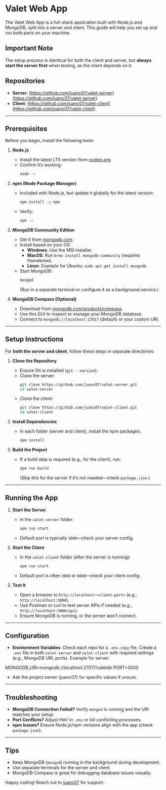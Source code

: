 # Valet Web App

The Valet Web App is a full-stack application built with Node.js and MongoDB, split into a server and client. This guide will help you set up and run both parts on your machine.

## Important Note
The setup process is identical for both the client and server, but **always start the server first** when testing, as the client depends on it.

## Repositories
- **Server**: [https://github.com/juanc07/valet-server](https://github.com/juanc07/valet-server)  
- **Client**: [https://github.com/juanc07/valet-client](https://github.com/juanc07/valet-client)

---

## Prerequisites

Before you begin, install the following tools:

1. **Node.js**  
   - Install the latest LTS version from [nodejs.org](https://nodejs.org/).  
   - Confirm it’s working:  
     ```bash
     node -v
     ```

2. **npm (Node Package Manager)**  
   - Included with Node.js, but update it globally for the latest version:  
     ```bash
     npm install -g npm
     ```
   - Verify:  
     ```bash
     npm -v
     ```

3. **MongoDB Community Edition**  
   - Get it from [mongodb.com](https://www.mongodb.com/try/download/community).  
   - Install based on your OS:  
     - **Windows**: Use the MSI installer.  
     - **MacOS**: Run `brew install mongodb-community` (requires Homebrew).  
     - **Linux**: Example for Ubuntu: `sudo apt-get install mongodb`.  
   - Start MongoDB:  
     ```bash
     mongod
     ```
     (Run in a separate terminal or configure it as a background service.)

4. **MongoDB Compass (Optional)**  
   - Download from [mongodb.com/products/compass](https://www.mongodb.com/products/compass).  
   - Use this GUI to inspect or manage your MongoDB database.  
   - Connect to `mongodb://localhost:27017` (default) or your custom URI.

---

## Setup Instructions

For **both the server and client**, follow these steps in separate directories:

1. **Clone the Repository**  
   - Ensure Git is installed (`git --version`).  
   - Clone the server:  
     ```bash
     git clone https://github.com/juanc07/valet-server.git
     cd valet-server
     ```
   - Clone the client:  
     ```bash
     git clone https://github.com/juanc07/valet-client.git
     cd valet-client
     ```

2. **Install Dependencies**  
   - In each folder (server and client), install the npm packages:  
     ```bash
     npm install
     ```

3. **Build the Project**  
   - If a build step is required (e.g., for the client), run:  
     ```bash
     npm run build
     ```
     (Skip this for the server if it’s not needed—check `package.json`.)

---

## Running the App

1. **Start the Server**  
   - In the `valet-server` folder:  
     ```bash
     npm run start
     ```
   - Default port is typically `3000`—check your server config.

2. **Start the Client**  
   - In the `valet-client` folder (after the server is running):  
     ```bash
     npm run start
     ```
   - Default port is often `3000` or `8080`—check your client config.

3. **Test It**  
   - Open a browser to `http://localhost:<client-port>` (e.g., `http://localhost:3000`).  
   - Use Postman or curl to test server APIs if needed (e.g., `http://localhost:3000/api`).  
   - Ensure MongoDB is running, or the server won’t connect.

---

## Configuration
- **Environment Variables**: Check each repo for a `.env.copy` file. Create a `.env` file in both `valet-server` and `valet-client` with required settings (e.g., MongoDB URI, ports). Example for server:  

MONGODB_URI=mongodb://localhost:27017/valetdb
PORT=3000

- Ask the project owner (juanc07) for specific values if unsure.

---

## Troubleshooting
- **MongoDB Connection Failed?** Verify `mongod` is running and the URI matches your setup.  
- **Port Conflicts?** Adjust `PORT` in `.env` or kill conflicting processes.  
- **npm Issues?** Ensure Node.js/npm versions align with the app (check `package.json`).

---

## Tips
- Keep MongoDB (`mongod`) running in the background during development.  
- Use separate terminals for the server and client.  
- MongoDB Compass is great for debugging database issues visually.

Happy coding! Reach out to [juanc07](https://github.com/juanc07) for support.